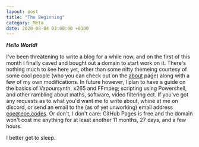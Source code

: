 ```yaml
---
layout: post
title: "The Beginning"
category: Meta
date: 2020-08-04 03:00:00 +0100
---
```


***Hello World!***

I've been threatening to write a blog for a while now, and on the first of this month I finally caved and bought out a domain to start work on it. There's nothing much to see here yet, other than some nifty themeing courtesy of some cool people (who you can check out on the [about](/about.html) page) along with a few of my own modifications. In future however, I plan to have a guide on the basics of Vapoursynth, x265 and FFmpeg; scripting using Powershell, and other rambling about maths, software, video filtering ect. If you've got any requests as to what you'd want me to write about, whine at me on discord, or send an email to the (as of yet unworking) email address [eoe@eoe.codes](mailto:eoe@eoe.codes). Or don't, I don't care: GitHub Pages is free and the domain won't cost me anything for at least another 11 months, 27 days, and a few hours.

I better get to sleep.